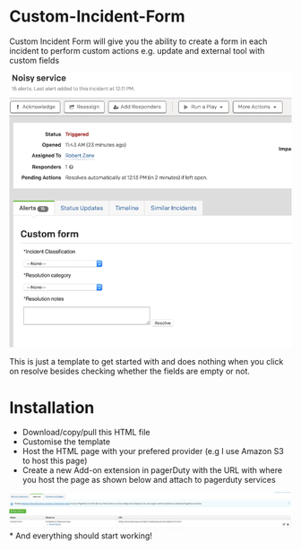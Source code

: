 # Custom-Incident-Form

Custom Incident Form will give you the ability to create a form in each incident to perform custom actions e.g. update and external tool with custom fields

<img src="https://github.com/PD-hliang/Custom-Incident-Form/blob/master/imgs/Form%20Image.png" width="600">

This is just a template to get started with and does nothing when you click on resolve besides checking whether the fields are empty or not. 

# Installation

* Download/copy/pull this HTML file 
* Customise the template
* Host the HTML page with your prefered provider (e.g I use Amazon S3 to host this page) 
* Create a new Add-on extension in pagerDuty with the URL with where you host the page as shown below and attach to pagerduty services
<img src="https://github.com/PD-hliang/Custom-Incident-Form/blob/master/imgs/Add%20on%20image.png" width="1200">
* And everything should start working!

